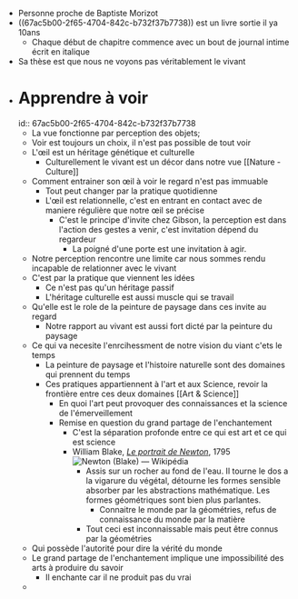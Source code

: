 - Personne proche de Baptiste Morizot
- ((67ac5b00-2f65-4704-842c-b732f37b7738)) est un livre sortie il ya 10ans
	- Chaque début de chapitre commence avec un bout de journal intime écrit en italique
- Sa thèse est que nous ne voyons pas véritablement le vivant
- # Apprendre à voir
  id:: 67ac5b00-2f65-4704-842c-b732f37b7738
	- La vue fonctionne par perception des objets;
	- Voir est toujours un choix, il n'est pas possible de tout voir
	- L'œil est un héritage génétique et culturelle
		- Culturellement le vivant est un décor dans notre vue [[Nature - Culture]]
	- Comment entrainer son œil à voir le regard n'est pas immuable
		- Tout peut changer par la pratique quotidienne
		- L'œil est relationnelle, c'est en entrant en contact avec de maniere régulière que notre œil se précise
			- C'est le principe d'invite chez Gibson, la perception est dans l'action des gestes a venir, c'est invitation dépend du regardeur
				- La poigné d'une porte est une invitation à agir.
	- Notre perception rencontre une limite car nous sommes rendu incapable de relationner avec le vivant
	- C'est par la pratique que viennent les idées
		- Ce n'est pas qu'un héritage passif
		- L'héritage culturelle est aussi muscle qui se travail
	- Qu'elle est le role de la peinture de paysage dans ces invite au regard
		- Notre rapport au vivant est aussi fort dicté par la peinture du paysage
	- Ce qui va necesite l'enrcihessment de notre vision du viant c'ets le temps
		- La peinture de paysage et l'histoire naturelle sont des domaines qui prennent du temps
		- Ces pratiques appartiennent à l'art et aux Science, revoir la frontière entre ces deux domaines [[Art & Science]]
			- En quoi l'art peut provoquer des connaissances et la science de l'émerveillement
			- Remise en question du grand partage de l'enchantement
				- C'est la séparation profonde entre ce qui est art et ce qui est science
				- William Blake, [*Le portrait de Newton*](https://fr.wikipedia.org/wiki/Newton_%28Blake%29), 1795 ![Newton (Blake) — Wikipédia](https://upload.wikimedia.org/wikipedia/commons/thumb/0/0e/Newton-WilliamBlake.jpg/640px-Newton-WilliamBlake.jpg)
					- Assis sur un rocher au fond de l'eau. Il tourne le dos a la vigarure du végétal, détourne les formes sensible absorber par les abstractions mathématique. Les formes géométriques sont bien plus parlantes.
						- Connaitre le monde par la géométries, refus de connaissance du monde par la matière
					- Tout ceci est inconnaissable mais peut être connus par la géométries
	- Qui possède l'autorité pour dire la vérité du monde
	- Le grand partage de l'enchantement implique une impossibilité des arts à produire du savoir
		- Il enchante car il ne produit pas du vrai
	-